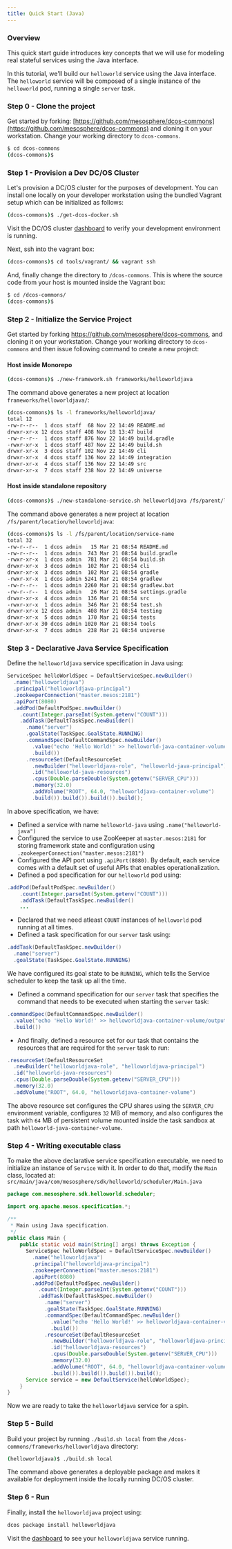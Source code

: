 ```yaml
---
title: Quick Start (Java)
---
```


### Overview
This quick start guide introduces key concepts that we will use for modeling real stateful services using the Java interface.

In this tutorial, we'll build our `helloworld` service using the Java interface. The `helloworld` service will be composed of a single instance of the `helloworld` pod, running a single `server` task.

### Step 0 - Clone the project
Get started by forking: [https://github.com/mesosphere/dcos-commons](https://github.com/mesosphere/dcos-commons) and cloning it on your workstation. Change your working directory to `dcos-commons`.

```bash
$ cd dcos-commons
(dcos-commons)$
```

### Step 1 - Provision a Dev DC/OS Cluster
Let's provision a DC/OS cluster for the purposes of development. You can install one locally on your developer workstation using the bundled Vagrant setup which can be initialized as follows:

```bash
(dcos-commons)$ ./get-dcos-docker.sh
```

Visit the DC/OS cluster [dashboard](http://172.17.0.2/) to verify your development environment is running.

Next, ssh into the vagrant box:

```bash
(dcos-commons)$ cd tools/vagrant/ && vagrant ssh
```

And, finally change the directory to `/dcos-commons`. This is where the source code from your host is mounted inside the Vagrant box:

```bash
$ cd /dcos-commons/
(dcos-commons)$
```

### Step 2 - Initialize the Service Project
Get started by forking https://github.com/mesosphere/dcos-commons, and cloning it on your workstation. Change your working directory to `dcos-commons` and then issue following command to create a new project:

#### Host inside Monorepo

```bash
(dcos-commons)$ ./new-framework.sh frameworks/helloworldjava
```

The command above generates a new project at location `frameworks/helloworldjava/`:

```bash
(dcos-commons)$ ls -l frameworks/helloworldjava/
total 12
-rw-r--r--  1 dcos staff  68 Nov 22 14:49 README.md
drwxr-xr-x 12 dcos staff 408 Nov 18 13:47 build
-rw-r--r--  1 dcos staff 876 Nov 22 14:49 build.gradle
-rwxr-xr-x  1 dcos staff 487 Nov 22 14:49 build.sh
drwxr-xr-x  3 dcos staff 102 Nov 22 14:49 cli
drwxr-xr-x  4 dcos staff 136 Nov 22 14:49 integration
drwxr-xr-x  4 dcos staff 136 Nov 22 14:49 src
drwxr-xr-x  7 dcos staff 238 Nov 22 14:49 universe
```

#### Host inside standalone repository

```bash
(dcos-commons)$ ./new-standalone-service.sh helloworldjava /fs/parent/location
```

The command above generates a new project at location `/fs/parent/location/helloworldjava`:

```bash
(dcos-commons)$ ls -l /fs/parent/location/service-name
total 32
-rw-r--r--  1 dcos admin   15 Mar 21 08:54 README.md
-rw-r--r--  1 dcos admin  743 Mar 21 08:54 build.gradle
-rwxr-xr-x  1 dcos admin  781 Mar 21 08:54 build.sh
drwxr-xr-x  3 dcos admin  102 Mar 21 08:54 cli
drwxr-xr-x  3 dcos admin  102 Mar 21 08:54 gradle
-rwxr-xr-x  1 dcos admin 5241 Mar 21 08:54 gradlew
-rw-r--r--  1 dcos admin 2260 Mar 21 08:54 gradlew.bat
-rw-r--r--  1 dcos admin   26 Mar 21 08:54 settings.gradle
drwxr-xr-x  4 dcos admin  136 Mar 21 08:54 src
-rwxr-xr-x  1 dcos admin  346 Mar 21 08:54 test.sh
drwxr-xr-x 12 dcos admin  408 Mar 21 08:54 testing
drwxr-xr-x  5 dcos admin  170 Mar 21 08:54 tests
drwxr-xr-x 30 dcos admin 1020 Mar 21 08:54 tools
drwxr-xr-x  7 dcos admin  238 Mar 21 08:54 universe
```

### Step 3 - Declarative Java Service Specification

Define the `helloworldjava` service specification in Java using:
```java
ServiceSpec helloWorldSpec = DefaultServiceSpec.newBuilder()
  .name("helloworldjava")
  .principal("helloworldjava-principal")
  .zookeeperConnection("master.mesos:2181")
  .apiPort(8080)
  .addPod(DefaultPodSpec.newBuilder()
    .count(Integer.parseInt(System.getenv("COUNT")))
    .addTask(DefaultTaskSpec.newBuilder()
      .name("server")
      .goalState(TaskSpec.GoalState.RUNNING)
      .commandSpec(DefaultCommandSpec.newBuilder()
        .value("echo 'Hello World!' >> helloworld-java-container-volume/output && sleep 10")
        .build())
      .resourceSet(DefaultResourceSet
        .newBuilder("helloworldjava-role", "helloworld-java-principal")
        .id("helloworld-java-resources")
        .cpus(Double.parseDouble(System.getenv("SERVER_CPU")))
        .memory(32.0)
        .addVolume("ROOT", 64.0, "helloworldjava-container-volume")
        .build()).build()).build()).build();
```

In above specification, we have:
* Defined a service with name `helloworld-java` using `.name("helloworld-java")`
* Configured the service to use ZooKeeper at `master.mesos:2181` for storing framework state and configuration using `.zookeeperConnection("master.mesos:2181")`
* Configured the API port using `.apiPort(8080)`. By default, each service comes with a default set of useful APIs that enables operationalization.
* Defined a pod specification for our `helloworld` pod using:

```java
.addPod(DefaultPodSpec.newBuilder()
    .count(Integer.parseInt(System.getenv("COUNT")))
    .addTask(DefaultTaskSpec.newBuilder()
    ...
```
* Declared that we need atleast `COUNT` instances of `helloworld` pod running at all times.
* Defined a task specification for our `server` task using:

```java
.addTask(DefaultTaskSpec.newBuilder()
  .name("server")
  .goalState(TaskSpec.GoalState.RUNNING)
```
We have configured its goal state to be `RUNNING`, which tells the Service scheduler to keep the task up all the time.
* Defined a command specification for our `server` task that specifies the command that needs to be executed when starting the `server` task:

```java
.commandSpec(DefaultCommandSpec.newBuilder()
  .value("echo 'Hello World!' >> helloworldjava-container-volume/output && sleep 10")
  .build())
```
* And finally, defined a resource set for our task that contains the resources that are required for the `server` task to run:

```java
.resourceSet(DefaultResourceSet
  .newBuilder("helloworldjava-role", "helloworldjava-principal")
  .id("helloworld-java-resources")
  .cpus(Double.parseDouble(System.getenv("SERVER_CPU")))
  .memory(32.0)
  .addVolume("ROOT", 64.0, "helloworldjava-container-volume")
```
The above resource set configures the CPU shares using the `SERVER_CPU` environment variable, configures `32` MB of memory, and also configures the task with `64` MB of persistent volume mounted inside the task sandbox at path `helloworld-java-container-volume`.

### Step 4 - Writing executable class

To make the above declarative service specification executable, we need to initialize an instance of `Service` with it. In order to do that, modify the `Main` class, located at: `src/main/java/com/mesosphere/sdk/helloworld/scheduler/Main.java`

```java
package com.mesosphere.sdk.helloworld.scheduler;

import org.apache.mesos.specification.*;

/**
 * Main using Java specification.
 */
public class Main {
    public static void main(String[] args) throws Exception {
      ServiceSpec helloWorldSpec = DefaultServiceSpec.newBuilder()
        .name("helloworldjava")
        .principal("helloworldjava-principal")
        .zookeeperConnection("master.mesos:2181")
        .apiPort(8080)
        .addPod(DefaultPodSpec.newBuilder()
          .count(Integer.parseInt(System.getenv("COUNT")))
          .addTask(DefaultTaskSpec.newBuilder()
            .name("server")
            .goalState(TaskSpec.GoalState.RUNNING)
            .commandSpec(DefaultCommandSpec.newBuilder()
              .value("echo 'Hello World!' >> helloworldjava-container-volume/output && sleep 10")
              .build())
            .resourceSet(DefaultResourceSet
              .newBuilder("helloworldjava-role", "helloworldjava-principal")
              .id("helloworldjava-resources")
              .cpus(Double.parseDouble(System.getenv("SERVER_CPU")))
              .memory(32.0)
              .addVolume("ROOT", 64.0, "helloworldjava-container-volume")
              .build()).build()).build()).build();
      Service service = new DefaultService(helloWorldSpec);
    }
}
```

Now we are ready to take the `helloworldjava` service for a spin.

### Step 5 - Build
Build your project by running `./build.sh local` from the `/dcos-commons/frameworks/helloworldjava` directory:

```bash
(helloworldjava)$ ./build.sh local
```

The command above generates a deployable package and makes it available for deployment inside the locally running DC/OS cluster.

### Step 6 - Run
Finally, install the `helloworldjava` project using:

```bash
dcos package install helloworldjava
```

Visit the [dashboard](http://172.17.0.2/#/services/%2Fhelloworldjava/) to see your `helloworldjava` service running.
